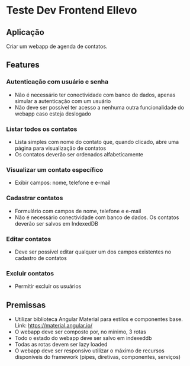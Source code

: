 # Teste Dev Frontend Ellevo

## Aplicação

Criar um webapp de agenda de contatos.

## Features

### Autenticação com usuário e senha

- Não é necessário ter conectividade com banco de dados, apenas simular a autenticação com um usuário
- Não deve ser possível ter acesso a nenhuma outra funcionalidade do webapp caso esteja deslogado

### Listar todos os contatos

- Lista simples com nome do contato que, quando clicado, abre uma página para visualização de contatos
- Os contatos deverão ser ordenados alfabeticamente

### Visualizar um contato específico

- Exibir campos: nome, telefone e e-mail

### Cadastrar contatos

- Formulário com campos de nome, telefone e e-mail
- Não é necessário conectividade com banco de dados. Os contatos deverão ser salvos em IndexedDB

### Editar contatos

- Deve ser possível editar qualquer um dos campos existentes no cadastro de contatos

### Excluir contatos

- Permitir excluir os usuários

## Premissas

- Utilizar biblioteca Angular Material para estilos e componentes base. Link: https://material.angular.io/
- O webapp deve ser composto por, no mínimo, 3 rotas
- Todo o estado do webapp deve ser salvo em indexeddb
- Todas as rotas devem ser lazy loaded
- O webapp deve ser responsivo utilizar o máximo de recursos disponíveis do framework (pipes, diretivas, componentes, serviços)
